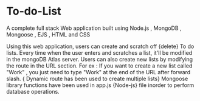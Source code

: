 # To-do-List
A complete full stack Web application built using Node.js , MongoDB , Mongoose , EJS , HTML and CSS

Using this web application, users can create and scratch off {delete} To do lists.
Every time when the user enters and scratches a list, it'll be modified in the mongoDB Atlas server.
Users can also create new lists by modifying the route in the URL section. 
For ex : If you want to create a new list called "Work" , you just need to type "Work" at the end of the URL after forward slash. { Dynamic route has been used to create multiple lists}
Mongoose library functions have been used in app.js {Node-js} file inorder to perform database operations.
